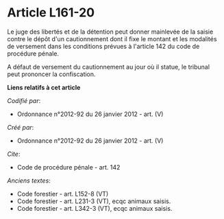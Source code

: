 # Article L161-20

Le juge des libertés et de la détention peut donner mainlevée de la saisie contre le dépôt d'un cautionnement dont il fixe le
montant et les modalités de versement dans les conditions prévues à l'article 142 du code de procédure pénale.

A défaut de versement du cautionnement au jour où il statue, le tribunal peut prononcer la confiscation.

**Liens relatifs à cet article**

_Codifié par_:

  - Ordonnance n°2012-92 du 26 janvier 2012 - art. (V)

_Créé par_:

  - Ordonnance n°2012-92 du 26 janvier 2012 - art. (V)

_Cite_:

  - Code de procédure pénale - art. 142

_Anciens textes_:

  - Code forestier - art. L152-8 (VT)
  - Code forestier - art. L231-3 (VT), ecqc animaux saisis.
  - Code forestier - art. L342-3 (VT), ecqc animaux saisis.
